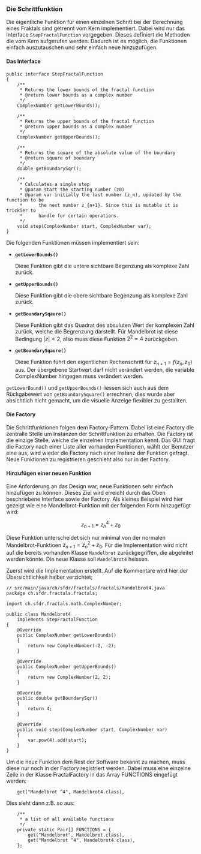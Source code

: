 ### Die Schrittfunktion ###

Die eigentliche Funktion für einen einzelnen Schritt bei der Berechnung eines
Fraktals sind getrennt vom Kern implementiert. Dabei wird nur das Interface 
`StepFractalFunction` vorgegeben. Dieses definiert die Methoden die vom Kern
aufgerufen werden. Dadurch ist es möglich, die Funktionen einfach auszutauschen
und sehr einfach neue hinzuzufügen.

#### Das Interface ####

~~~~~~~~ {.Java}
public interface StepFractalFunction
{
	/**
	 * Returns the lower bounds of the fractal function
	 * @return lower bounds as a complex number
	 */
	ComplexNumber getLowerBounds();

	/**
	 * Returns the upper bounds of the fractal function
	 * @return upper bounds as a complex number
	 */
	ComplexNumber getUpperBounds();

	/**
	 * Returns the square of the absolute value of the boundary
	 * @return square of boundary
	 */
	double getBoundarySqr();

	/**
	 * Calculates a single step
	 * @param start the starting number (z0)
	 * @param var initially the last number (z_n), updated by the function to be
	 * 		the next number z_{n+1}. Since this is mutable it is trickier to
	 * 		handle for certain operations.
	 */
	void step(ComplexNumber start, ComplexNumber var);
}
~~~~~~~~

Die folgenden Funktionen müssen implementiert sein:

  * **`getLowerBounds()`**

	Diese Funktion gibt die untere sichtbare Begenzung als komplexe Zahl zurück.

  * **`getUpperBounds()`**

	Diese Funktion gibt die obere sichtbare Begenzung als komplexe Zahl zurück.

  * **`getBoundarySqaure()`**

	Diese Funktion gibt das Quadrat des absuluten Wert der komplexen Zahl
	zurück, welche die Begrenzung darstellt. Für Mandelbrot ist diese Bedingung
	$|z| < 2$, also muss diese Funktion $2^2 = 4$ zurückgeben.

  * **`getBoundarySqaure()`**

	Diese Funktion führt den eigentlichen Rechenschritt für
	$z_{n+1} = f(z_n, z_0)$ aus. Der übergebene Startwert darf nicht verändert
	werden, die variable ComplexNumber hingegen muss verändert werden.

`getLowerBound()` und `getUpperBounds()` liessen sich auch aus dem Rückgabewert
von `getBoundarySquare()` errechnen, dies wurde aber absichtlich nicht gemacht,
um die visuelle Anzeige flexibler zu gestallten.


#### Die Factory ####

Die Schrittfunktionen folgen dem Factory-Pattern. Dabei ist eine Factory die
zentralle Stelle um Instanzen der Schrittfunktion zu erhalten. Die Factory ist
die einzige Stelle, welche die einzelnen Implementation kennt. Das GUI fragt die
Factory nach einer Liste aller vorhanden Funktionen, wählt der Benutzer eine
aus, wird wieder die Factory nach einer Instanz der Funktion gefragt. Neue
Funktionen zu registrieren geschieht also nur in der Factory.


#### Hinzufügen einer neuen Funktion ####

Eine Anforderung an das Design war, neue Funktionen sehr einfach hinzufügen zu
können. Dieses Ziel wird erreicht durch das Oben beschriebene Interface sowie
der Factory. Als kleines Beispiel wird hier gezeigt wie eine Mandelbrot-Funktion
mit der folgenden Form hinzugefügt wird:

$$z_{n+1} = z_n^4 + z_0$$

Diese Funktion unterscheidet sich nur minimal von der normalen
Mandelbrot-Funktioen $z_{n+1} = z_n^2 + z_0$. Für die Implementation wird nicht
auf die bereits vorhanden Klasse `Mandelbrot` zurückgegriffen, die abgeleitet
werden könnte. Die neue Klasse soll `Mandelbrot4` heissen.

Zuerst wird die Implementation erstellt. Auf die Kommentare wird hier der
Übersichtlichkeit halber verzichtet;

~~~~~~~~ {.Java}
// src/main/java/ch/sfdr/fractals/fractals/Mandelbrot4.java
package ch.sfdr.fractals.fractals;

import ch.sfdr.fractals.math.ComplexNumber;

public class Mandelbrot4
	implements StepFractalFunction
{
	@Override
	public ComplexNumber getLowerBounds()
	{
		return new ComplexNumber(-2, -2);
	}

	@Override
	public ComplexNumber getUpperBounds()
	{
		return new ComplexNumber(2, 2);
	}

	@Override
	public double getBoundarySqr()
	{
		return 4;
	}

	@Override
	public void step(ComplexNumber start, ComplexNumber var)
	{
		var.pow(4).add(start);
	}
}
~~~~~~~~

Um die neue Funktion dem Rest der Software bekannt zu machen, muss diese nur
noch in der Factory registriert werden. Dabei muss eine einzelne Zeile in der
Klasse FractalFactory in das Array FUNCTIONS eingefügt werden:


~~~~~~~~ {.Java}
	get("Mandelbrot ^4", Mandelbrot4.class),
~~~~~~~~

Dies sieht dann z.B. so aus:

~~~~~~~~ {.Java}
	/**
	 * a list of all available functions
	 */
	private static Pair[] FUNCTIONS = {
		get("Mandelbrot", Mandelbrot.class),
		get("Mandelbrot ^4", Mandelbrot4.class),
	};
~~~~~~~~


